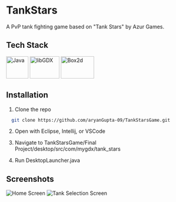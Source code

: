 # TankStars

A PvP tank fighting game based on "Tank Stars" by Azur Games.

## Tech Stack

<a href="https://www.oracle.com/java/" target="_blank" rel="noreferrer"><img src="https://static.vecteezy.com/system/resources/previews/020/111/555/original/java-editorial-logo-free-download-free-vector.jpg" width="60" height="60" alt="Java" /></a>
<a href="https://libgdx.com/" target="_blank" rel="noreferrer"><img src="https://davidneely.files.wordpress.com/2015/01/libgdx-logo-white-bg.png" width="80" height="60" alt="libGDX" /></a>
<a href="https://box2d.org/" target="_blank" rel="noreferrer"><img src="https://www.binarytides.com/blog/wp-content/uploads/2013/01/box2d-javascript-banner.jpg" width="90" height="60" alt="Box2d" /></a>

## Installation

1. Clone the repo
```bash
  git clone https://github.com/aryanGupta-09/TankStarsGame.git
```

2. Open with Eclipse, Intellij, or VSCode

3. Navigate to TankStarsGame/Final Project/desktop/src/com/mygdx/tank_stars

4. Run DesktopLauncher.java


## Screenshots

![Home Screen](https://user-images.githubusercontent.com/96881807/231415947-97dc9a70-4855-4d55-804a-f3afa7d25c51.png)
![Tank Selection Screen](https://user-images.githubusercontent.com/96881807/231416095-55d29300-f61a-4923-aba7-5415ed8a3e82.png)
